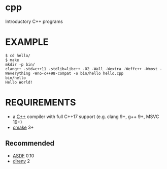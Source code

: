 # cpp

Introductory C++ programs

# EXAMPLE

```
$ cd hello/
$ make
mkdir -p bin/
clang++ -std=c++11 -stdlib=libc++ -O2 -Wall -Wextra -Weffc++ -Wmost -Weverything -Wno-c++98-compat -o bin/hello hello.cpp
bin/hello
Hello World!
```

# REQUIREMENTS

* a [C++](https://www.cplusplus.com/) compiler with full C++17 support (e.g. clang 9+, g++ 9+, MSVC 19+)
* [cmake](https://cmake.org/) 3+

## Recommended

* [ASDF](https://asdf-vm.com/) 0.10
* [direnv](https://direnv.net/) 2
